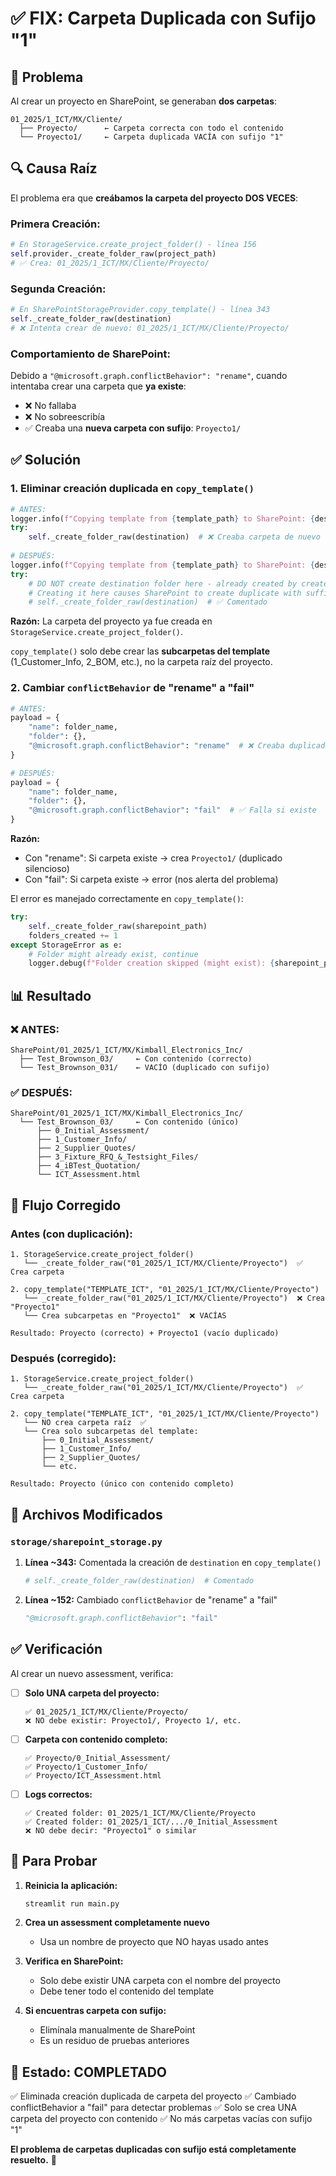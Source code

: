 # ✅ FIX: Carpeta Duplicada con Sufijo "1"

## 🐛 Problema

Al crear un proyecto en SharePoint, se generaban **dos carpetas**:

```
01_2025/1_ICT/MX/Cliente/
  ├── Proyecto/      ← Carpeta correcta con todo el contenido
  └── Proyecto1/     ← Carpeta duplicada VACÍA con sufijo "1"
```

## 🔍 Causa Raíz

El problema era que **creábamos la carpeta del proyecto DOS VECES**:

### **Primera Creación:**
```python
# En StorageService.create_project_folder() - línea 156
self.provider._create_folder_raw(project_path)
# ✅ Crea: 01_2025/1_ICT/MX/Cliente/Proyecto/
```

### **Segunda Creación:**
```python
# En SharePointStorageProvider.copy_template() - línea 343
self._create_folder_raw(destination)
# ❌ Intenta crear de nuevo: 01_2025/1_ICT/MX/Cliente/Proyecto/
```

### **Comportamiento de SharePoint:**

Debido a `"@microsoft.graph.conflictBehavior": "rename"`, cuando intentaba crear una carpeta que **ya existe**:
- ❌ No fallaba
- ❌ No sobreescribía
- ✅ Creaba una **nueva carpeta con sufijo**: `Proyecto1/`

## ✅ Solución

### **1. Eliminar creación duplicada en `copy_template()`**

```python
# ANTES:
logger.info(f"Copying template from {template_path} to SharePoint: {destination}")
try:
    self._create_folder_raw(destination)  # ❌ Creaba carpeta de nuevo
    
# DESPUÉS:
logger.info(f"Copying template from {template_path} to SharePoint: {destination}")
try:
    # DO NOT create destination folder here - already created by create_project_folder()
    # Creating it here causes SharePoint to create duplicate with suffix (e.g., "Project1")
    # self._create_folder_raw(destination)  # ✅ Comentado
```

**Razón:** La carpeta del proyecto ya fue creada en `StorageService.create_project_folder()`. 

`copy_template()` solo debe crear las **subcarpetas del template** (1_Customer_Info, 2_BOM, etc.), no la carpeta raíz del proyecto.

### **2. Cambiar `conflictBehavior` de "rename" a "fail"**

```python
# ANTES:
payload = {
    "name": folder_name,
    "folder": {},
    "@microsoft.graph.conflictBehavior": "rename"  # ❌ Creaba duplicados
}

# DESPUÉS:
payload = {
    "name": folder_name,
    "folder": {},
    "@microsoft.graph.conflictBehavior": "fail"  # ✅ Falla si existe
}
```

**Razón:** 
- Con "rename": Si carpeta existe → crea `Proyecto1/` (duplicado silencioso)
- Con "fail": Si carpeta existe → error (nos alerta del problema)

El error es manejado correctamente en `copy_template()`:
```python
try:
    self._create_folder_raw(sharepoint_path)
    folders_created += 1
except StorageError as e:
    # Folder might already exist, continue
    logger.debug(f"Folder creation skipped (might exist): {sharepoint_path}")
```

## 📊 Resultado

### **❌ ANTES:**
```
SharePoint/01_2025/1_ICT/MX/Kimball_Electronics_Inc/
  ├── Test_Brownson_03/     ← Con contenido (correcto)
  └── Test_Brownson_031/    ← VACÍO (duplicado con sufijo)
```

### **✅ DESPUÉS:**
```
SharePoint/01_2025/1_ICT/MX/Kimball_Electronics_Inc/
  └── Test_Brownson_03/     ← Con contenido (único)
      ├── 0_Initial_Assessment/
      ├── 1_Customer_Info/
      ├── 2_Supplier_Quotes/
      ├── 3_Fixture_RFQ_&_Testsight_Files/
      ├── 4_iBTest_Quotation/
      └── ICT_Assessment.html
```

## 🔄 Flujo Corregido

### **Antes (con duplicación):**
```
1. StorageService.create_project_folder()
   └── _create_folder_raw("01_2025/1_ICT/MX/Cliente/Proyecto")  ✅ Crea carpeta
   
2. copy_template("TEMPLATE_ICT", "01_2025/1_ICT/MX/Cliente/Proyecto")
   └── _create_folder_raw("01_2025/1_ICT/MX/Cliente/Proyecto")  ❌ Crea "Proyecto1"
   └── Crea subcarpetas en "Proyecto1"  ❌ VACÍAS

Resultado: Proyecto (correcto) + Proyecto1 (vacío duplicado)
```

### **Después (corregido):**
```
1. StorageService.create_project_folder()
   └── _create_folder_raw("01_2025/1_ICT/MX/Cliente/Proyecto")  ✅ Crea carpeta
   
2. copy_template("TEMPLATE_ICT", "01_2025/1_ICT/MX/Cliente/Proyecto")
   └── NO crea carpeta raíz  ✅
   └── Crea solo subcarpetas del template:
       ├── 0_Initial_Assessment/
       ├── 1_Customer_Info/
       ├── 2_Supplier_Quotes/
       └── etc.

Resultado: Proyecto (único con contenido completo)
```

## 🔧 Archivos Modificados

### **`storage/sharepoint_storage.py`**

1. **Línea ~343:** Comentada la creación de `destination` en `copy_template()`
   ```python
   # self._create_folder_raw(destination)  # Comentado
   ```

2. **Línea ~152:** Cambiado `conflictBehavior` de "rename" a "fail"
   ```python
   "@microsoft.graph.conflictBehavior": "fail"
   ```

## ✅ Verificación

Al crear un nuevo assessment, verifica:

- [ ] **Solo UNA carpeta del proyecto:**
  ```
  ✅ 01_2025/1_ICT/MX/Cliente/Proyecto/
  ❌ NO debe existir: Proyecto1/, Proyecto 1/, etc.
  ```

- [ ] **Carpeta con contenido completo:**
  ```
  ✅ Proyecto/0_Initial_Assessment/
  ✅ Proyecto/1_Customer_Info/
  ✅ Proyecto/ICT_Assessment.html
  ```

- [ ] **Logs correctos:**
  ```
  ✅ Created folder: 01_2025/1_ICT/MX/Cliente/Proyecto
  ✅ Created folder: 01_2025/1_ICT/.../0_Initial_Assessment
  ❌ NO debe decir: "Proyecto1" o similar
  ```

## 🚀 Para Probar

1. **Reinicia la aplicación:**
   ```bash
   streamlit run main.py
   ```

2. **Crea un assessment completamente nuevo**
   - Usa un nombre de proyecto que NO hayas usado antes

3. **Verifica en SharePoint:**
   - Solo debe existir UNA carpeta con el nombre del proyecto
   - Debe tener todo el contenido del template

4. **Si encuentras carpeta con sufijo:**
   - Elimínala manualmente de SharePoint
   - Es un residuo de pruebas anteriores

## 🎉 Estado: COMPLETADO

✅ Eliminada creación duplicada de carpeta del proyecto
✅ Cambiado conflictBehavior a "fail" para detectar problemas
✅ Solo se crea UNA carpeta del proyecto con contenido
✅ No más carpetas vacías con sufijo "1"

**El problema de carpetas duplicadas con sufijo está completamente resuelto.** 🚀

